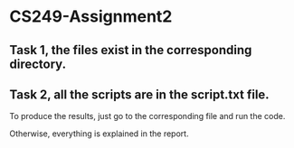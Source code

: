 # CS249-Assignment2

## Task 1, the files exist in the corresponding directory.
## Task 2, all the scripts are in the script.txt file.

To produce the results, just go to the corresponding file and run the code.

Otherwise, everything is explained in the report.
